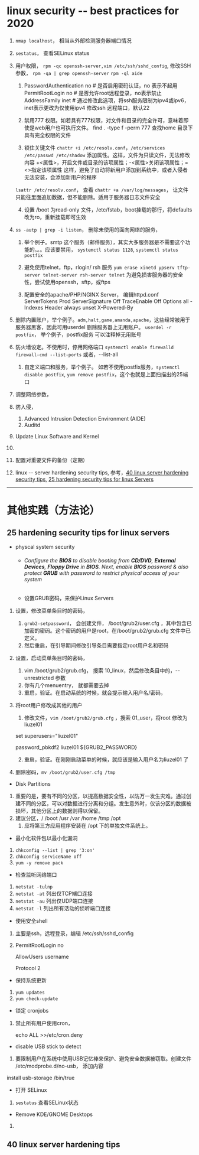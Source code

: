 # linux security -- best practices for 2020 

1. `nmap localhost`，                                     相当从外部检测服务器端口情况
2. `sestatus`，                                           查看SELinux status
3. 用户权限，
    `rpm -qc openssh-server,vim /etc/ssh/sshd_config`,     修改SSH参数，
        `rpm -qa | grep openssh-server` 
        `rpm -ql aide` 

    1. PasswordAuthentication no                        # 是否启用密码认证，no 表示不起用
    PermitRootLogin no                                  # 是否允许root远程登录，no表示禁止
    AddressFamily inet                                  # 通过修改此选项，将ssh服务限制为ipv4或ipv6，inet表示更改为仅使用ipv4
    修改ssh 远程端口，默认22

    2. 禁用777 权限。如若具有777权限，对文件和目录的完全许可，意味着即使是web用户也可执行文件。
        find . -type f -perm 777                            查找home 目录下具有完全权限的文件
    
    3. 锁住关键文件
    `chattr +i /etc/resolv.conf`，`/etc/services /etc/passwd /etc/shadow` 添加属性。这样，文件为只读文件，无法修改内容
        +<属性>，开启文件或目录的该项属性；-<属性>关闭该项属性；=<>指定该项属性
        这样，避免了自动将新用户添加到系统中，或者入侵者无法安装，会添加新用户的程序

    `lsattr /etc/resolv.conf`，                           查看
    `chattr +a /var/log/messages`，                       让文件只能往里面追加数据，但不能删除。适用于服务器日志文件安全

    4. 设置 /boot 为read-only
        文件，/etc/fstab，boot挂载的那行，将defaults改为ro，重新挂载即可生效

4. `ss -autp | grep -i listen`，                          删除未使用的面向网络的服务，
    
    1. 举个例子。smtp 这个服务（邮件服务），其实大多服务器是不需要这个功能的。。。应该要禁用， `systemctl status 1128`, `systemctl status postfix` 
    2. 避免使用telnet，ftp，rlogin/ rsh 服务 
        `yum erase xinetd ypserv tftp-server telnet-server rsh-server telnet`
    为避免损害服务器的安全性，尝试使用openssh，sftp，或ftps
    
    3. 配置安全的apache/PHP/NGINX Server， 
        编辑httpd.conf 
        ServerTokens Prod
        ServerSignature Off
        TraceEnable Off
        Options all -Indexes
    Header always unset X-Powered-By
    
6. 删除内置账户，举个例子。`adm,halt,game,amanda,apache`，这些经常被用于服务器黑客，因此可用userdel 删除服务器上无用账户。
    `userdel -r postfix`，                                举个例子，postfix服务
    可以注释掉无用账号

8. 防火墙设定。不使用时，停用网络端口
    `systemctl enable firewalld` 
    `firewall-cmd --list-ports` 或者，--list-all 
    
    1. 自定义端口和服务，举个例子。
如若不使用postfix服务，`systemctl disable postfix`, `yum remove postfix`，这个也就是上面扫描出的25端口
    
9. 调整网络参数，

10. 防入侵，
    1. Advanced Intrusion Detection Environment (AIDE)
    2. Auditd

11. Update Linux Software and Kernel
    
1. 
    
11. 配置对重要文件的备份（定期）

12. linux -- server hardening security tips, 参考，[40 linux server hardening security tips](https://www.cyberciti.biz/tips/linux-security.html),
    [25 hardening security tips for linux Servers ](https://www.tecmint.com/linux-server-hardening-security-tips/)

---

# 其他实践（方法论）

## 25 hardening security tips for linux servers 

- physcal system security

  - ###### Configure the **BIOS** to disable booting from **CD/DVD**, **External Devices**, **Floppy Drive** in **BIOS**. Next, enable **BIOS** password & also protect **GRUB** with password to restrict physical access of your system

  - 设置GRUB密码，来保护Linux Servers

1. 设置，修改菜单条目时的密码，
   1. `grub2-setpassword`， 会创建文件， /boot/grub2/user.cfg ，其中包含已加密的密码。这个密码的用户是root，在/boot/grub2/grub.cfg  文件中已定义。
   2. 然后重启，在引导期间修改引导条目需要指定root用户名和密码
2. 设置，启动菜单条目时的密码，
   1. vim /boot/grub2/grub.cfg， 搜索 10_linux，然后修改条目中的，--unrestricted 参数
   2. 你有几个menuentry， 就都需要去掉
   3. 重启，验证。在启动系统的时候，就会提示输入用户名/密码，

3. 将root用户修改成其他的用户

   1. 修改文件，`vim /boot/grub2/grub.cfg` ，搜索 01_user，将root 修改为 liuzel01

   set superusers="liuzel01"

   password_pbkdf2 liuzel01 ${GRUB2_PASSWORD}

   2. 重启，验证。在刚刚启动菜单的时候，就应该是输入用户名为liuzel01 了

4. 删除密码，`mv /boot/grub2/user.cfg /tmp` 

- Disk Partitions

1. 重要的是，要有不同的分区，以提高数据安全性，以防万一发生灾难。通过创建不同的分区，可以对数据进行分离和分组。发生意外时，仅该分区的数据被损坏，其他分区上的数据则得以保留。
2. 建议分区，/ /boot /usr /var /home /tmp /opt  
   1. 应将第三方应用程序安装在 /opt 下的单独文件系统上。

- 最小化软件包以最小化漏洞

1. `chkconfig --list | grep '3:on'`
2. `chkconfig serviceName off` 
3. `yum -y remove pack` 

- 检查监听网络端口

1. `netstat -tulnp` 
2. `netstat -at` 列出仅TCP端口连接
3. `netstat -au` 列出仅UDP端口连接
4. `netstat -l`    列出所有活动的侦听端口连接

- 使用安全shell

1. 主要是ssh，远程登录，编辑 /etc/ssh/sshd_config 

2. PermitRootLogin no

   AllowUsers username

   Protocol 2

- 保持系统更新

1. `yum updates` 
2. `yum check-update` 

- 锁定 cronjobs

1. 禁止所有用户使用cron，

   echo ALL >>/etc/cron.deny

- disable USB stick to detect 

1. 要限制用户在系统中使用USB记忆棒来保护、避免安全数据被窃取。创建文件 /etc/modprobe.d/no-usb， 添加内容

install usb-storage /bin/true

- 打开 SELinux

1. `sestatus` 查看SELinux状态

- Remove KDE/GNOME Desktops

1. 





















## 40 linux server hardening tips 


